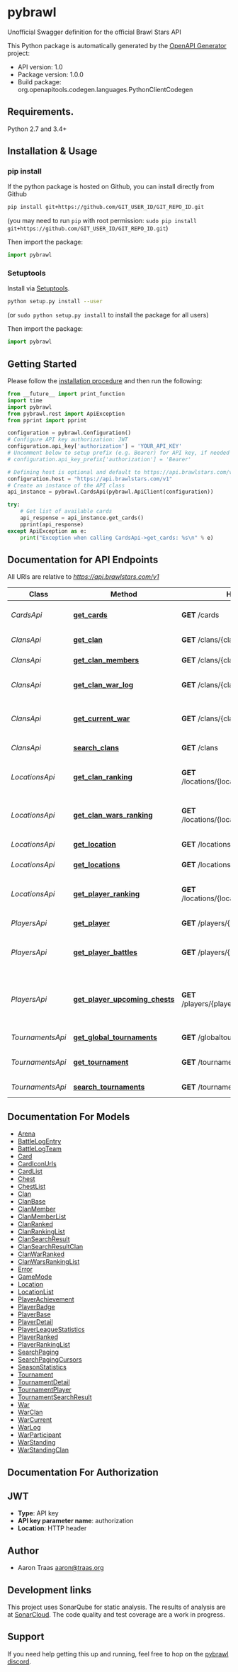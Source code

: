 # pybrawl
Unofficial Swagger definition for the official Brawl Stars API

This Python package is automatically generated by the [OpenAPI Generator](https://openapi-generator.tech) project:

- API version: 1.0
- Package version: 1.0.0
- Build package: org.openapitools.codegen.languages.PythonClientCodegen

## Requirements.

Python 2.7 and 3.4+

## Installation & Usage
### pip install

If the python package is hosted on Github, you can install directly from Github

```sh
pip install git+https://github.com/GIT_USER_ID/GIT_REPO_ID.git
```
(you may need to run `pip` with root permission: `sudo pip install git+https://github.com/GIT_USER_ID/GIT_REPO_ID.git`)

Then import the package:
```python
import pybrawl 
```

### Setuptools

Install via [Setuptools](http://pypi.python.org/pypi/setuptools).

```sh
python setup.py install --user
```
(or `sudo python setup.py install` to install the package for all users)

Then import the package:
```python
import pybrawl
```

## Getting Started

Please follow the [installation procedure](#installation--usage) and then run the following:

```python
from __future__ import print_function
import time
import pybrawl
from pybrawl.rest import ApiException
from pprint import pprint

configuration = pybrawl.Configuration()
# Configure API key authorization: JWT
configuration.api_key['authorization'] = 'YOUR_API_KEY'
# Uncomment below to setup prefix (e.g. Bearer) for API key, if needed
# configuration.api_key_prefix['authorization'] = 'Bearer'

# Defining host is optional and default to https://api.brawlstars.com/v1
configuration.host = "https://api.brawlstars.com/v1"
# Create an instance of the API class
api_instance = pybrawl.CardsApi(pybrawl.ApiClient(configuration))

try:
    # Get list of available cards
    api_response = api_instance.get_cards()
    pprint(api_response)
except ApiException as e:
    print("Exception when calling CardsApi->get_cards: %s\n" % e)

```

## Documentation for API Endpoints

All URIs are relative to *https://api.brawlstars.com/v1*

Class | Method | HTTP request | Description
------------ | ------------- | ------------- | -------------
*CardsApi* | [**get_cards**](docs/CardsApi.md#get_cards) | **GET** /cards | Get list of available cards
*ClansApi* | [**get_clan**](docs/ClansApi.md#get_clan) | **GET** /clans/{clanTag} | Get clan information
*ClansApi* | [**get_clan_members**](docs/ClansApi.md#get_clan_members) | **GET** /clans/{clanTag}/members | List clan members
*ClansApi* | [**get_clan_war_log**](docs/ClansApi.md#get_clan_war_log) | **GET** /clans/{clanTag}/warlog | Retrieve clan&#39;s clan war log
*ClansApi* | [**get_current_war**](docs/ClansApi.md#get_current_war) | **GET** /clans/{clanTag}/currentwar | Information about clan&#39;s current clan war
*ClansApi* | [**search_clans**](docs/ClansApi.md#search_clans) | **GET** /clans | Search clans
*LocationsApi* | [**get_clan_ranking**](docs/LocationsApi.md#get_clan_ranking) | **GET** /locations/{locationId}/rankings/clans | Get clan rankings for a specific location
*LocationsApi* | [**get_clan_wars_ranking**](docs/LocationsApi.md#get_clan_wars_ranking) | **GET** /locations/{locationId}/rankings/clanwars | Get clan war rankings for a specific location
*LocationsApi* | [**get_location**](docs/LocationsApi.md#get_location) | **GET** /locations/{locationId} | Get location information
*LocationsApi* | [**get_locations**](docs/LocationsApi.md#get_locations) | **GET** /locations | List locations
*LocationsApi* | [**get_player_ranking**](docs/LocationsApi.md#get_player_ranking) | **GET** /locations/{locationId}/rankings/players | Get player rankings for a specific location
*PlayersApi* | [**get_player**](docs/PlayersApi.md#get_player) | **GET** /players/{playerTag} | Get player information
*PlayersApi* | [**get_player_battles**](docs/PlayersApi.md#get_player_battles) | **GET** /players/{playerTag}/battlelog | Get log of recent battles for a player
*PlayersApi* | [**get_player_upcoming_chests**](docs/PlayersApi.md#get_player_upcoming_chests) | **GET** /players/{playerTag}/upcomingchests | Get information about player&#39;s upcoming chests
*TournamentsApi* | [**get_global_tournaments**](docs/TournamentsApi.md#get_global_tournaments) | **GET** /globaltournaments | List global tournaments
*TournamentsApi* | [**get_tournament**](docs/TournamentsApi.md#get_tournament) | **GET** /tournaments/{tournamentTag} | Get tournament information
*TournamentsApi* | [**search_tournaments**](docs/TournamentsApi.md#search_tournaments) | **GET** /tournaments | Search tournaments


## Documentation For Models

 - [Arena](docs/Arena.md)
 - [BattleLogEntry](docs/BattleLogEntry.md)
 - [BattleLogTeam](docs/BattleLogTeam.md)
 - [Card](docs/Card.md)
 - [CardIconUrls](docs/CardIconUrls.md)
 - [CardList](docs/CardList.md)
 - [Chest](docs/Chest.md)
 - [ChestList](docs/ChestList.md)
 - [Clan](docs/Clan.md)
 - [ClanBase](docs/ClanBase.md)
 - [ClanMember](docs/ClanMember.md)
 - [ClanMemberList](docs/ClanMemberList.md)
 - [ClanRanked](docs/ClanRanked.md)
 - [ClanRankingList](docs/ClanRankingList.md)
 - [ClanSearchResult](docs/ClanSearchResult.md)
 - [ClanSearchResultClan](docs/ClanSearchResultClan.md)
 - [ClanWarRanked](docs/ClanWarRanked.md)
 - [ClanWarsRankingList](docs/ClanWarsRankingList.md)
 - [Error](docs/Error.md)
 - [GameMode](docs/GameMode.md)
 - [Location](docs/Location.md)
 - [LocationList](docs/LocationList.md)
 - [PlayerAchievement](docs/PlayerAchievement.md)
 - [PlayerBadge](docs/PlayerBadge.md)
 - [PlayerBase](docs/PlayerBase.md)
 - [PlayerDetail](docs/PlayerDetail.md)
 - [PlayerLeagueStatistics](docs/PlayerLeagueStatistics.md)
 - [PlayerRanked](docs/PlayerRanked.md)
 - [PlayerRankingList](docs/PlayerRankingList.md)
 - [SearchPaging](docs/SearchPaging.md)
 - [SearchPagingCursors](docs/SearchPagingCursors.md)
 - [SeasonStatistics](docs/SeasonStatistics.md)
 - [Tournament](docs/Tournament.md)
 - [TournamentDetail](docs/TournamentDetail.md)
 - [TournamentPlayer](docs/TournamentPlayer.md)
 - [TournamentSearchResult](docs/TournamentSearchResult.md)
 - [War](docs/War.md)
 - [WarClan](docs/WarClan.md)
 - [WarCurrent](docs/WarCurrent.md)
 - [WarLog](docs/WarLog.md)
 - [WarParticipant](docs/WarParticipant.md)
 - [WarStanding](docs/WarStanding.md)
 - [WarStandingClan](docs/WarStandingClan.md)


## Documentation For Authorization


## JWT

- **Type**: API key
- **API key parameter name**: authorization
- **Location**: HTTP header


## Author




- Aaron Traas <aaron@traas.org>

## Development links

This project uses SonarQube for static analysis. The results of analysis are at
[SonarCloud](https://sonarcloud.io/dashboard?id=AaronTraas_Clash-Royale-Clan-Tools).
The code quality and test coverage are a work in progress.

## Support
If you need help getting this up and running, feel free to hop on the
[pybrawl discord](https://discord.gg/K2UDCXU).

